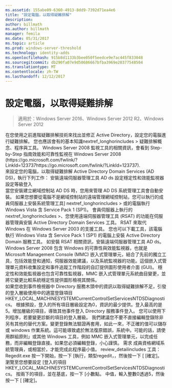 ```yaml
---
ms.assetid: 155abe09-6360-4913-8dd9-7392d71ea4e6
title: "設定電腦，以取得疑難排解"
description: 
author: billmath
ms.author: billmath
manager: femila
ms.date: 05/31/2017
ms.topic: article
ms.prod: windows-server-threshold
ms.technology: identity-adds
ms.openlocfilehash: 915b8d1133b3bee050f5eedce9e7ac445f833048
ms.sourcegitcommit: db290fa07e9d50686667bfba3969e20377548504
ms.translationtype: MT
ms.contentlocale: zh-TW
ms.lasthandoff: 12/12/2017
---
```

# <a name="configuring-a-computer-for-troubleshooting"></a>設定電腦，以取得疑難排解

>適用於：Windows Server 2016、Windows Server 2012 R2、Windows Server 2012


<developerConceptualDocument xmlns="https://ddue.schemas.microsoft.com/authoring/2003/5" xmlns:xlink="https://www.w3.org/1999/xlink" xmlns:xsi="https://www.w3.org/2001/XMLSchema-instance" xsi:schemaLocation="https://ddue.schemas.microsoft.com/authoring/2003/5 http://clixdevr3.blob.core.windows.net/ddueschema/developer.xsd">
  <introduction>
    <para>在您使用之前進階疑難排解技術來找出並修正 Active Directory，設定您的電腦進行疑難排解。 您也應該會有的基本知識<token>nextref_longhorincludes > 疑難排解概念、程序與工具。 </para>
    <para>Windows Server 2008 監視工具的相關資訊，會看到 Step-by-Step 指南效能和可靠性監視在 Windows Server 2008 (<externalLink><linkText>https://go.microsoft.com/fwlink/?LinkId=123737</linkText><linkUri>https://go.microsoft.com/fwlink/?LinkId=123737</linkUri></externalLink>).</para>
  </introduction>
  <section>
    <title>設定工作，以取得疑難排解</title>
    <content>
      <para>來設定您的電腦，以取得疑難排解 Active Directory Domain Services (AD DS)，執行下列工作：</para>
      <para>
        <link xlink:href="#BKMK_2">安裝遠端伺服器管理工具 AD ds</link>
      </para>
      <para>
        <link xlink:href="#BKMK_3">設定穩定性和效能監視器</link>
      </para>
      <para>
        <link xlink:href="#BKMK_4">設定等級登入</link>
      </para>
    </content>
    <sections>
      <section address="BKMK_2">
        <title>安裝適用於 AD DS 遠端伺服器管理工具</title>
        <content>
          <para>當您安裝建立網域控制站 AD DS 時，您用來管理 AD DS 系統管理工具會自動安裝。 如果您想要從電腦不是網域控制站的遠端管理網域控制站，您可以執行的成員伺服器上安裝系統管理工具] <token>nextref_longhorincludes > 或的電腦執行 Windows Vista 含 Service Pack 1 (SP1)。 會員伺服器上執行的<token>nextref_longhorincludes >、您使用遠端伺服器管理工具 (RSAT) 的功能在伺服器管理員安裝 Active Directory Domain Services 工具。 RSAT 來取代 Windows 在 Windows Server 2003 的支援工具。 您也可以下載工具，該電腦執行 Windows Vista 含 Service Pack 1 (SP1) 的電腦上安裝 Active Directory Domain 服務工具。</para>
          <para>如安裝 RSAT 相關資訊，<link xlink:href="610ba7d9-51b5-4e14-9232-0510a9091aba">安裝遠端伺服器管理工具 AD ds</link>。</para>
        </content>
      </section>
      <section address="BKMK_3">
        <title>穩定性與效能監視器設定</title>
        <content>
          <para>Windows Server 2008 包含 Windows 的可靠性與效能監視器，也就是 Microsoft Management Console (MMC) 嵌入式管理單元，結合了先前的獨立工具，包括效能登和通知，伺服器效能建議，以及系統監視器的功能。這個嵌入式管理單元資料收集設定和事件追蹤工作階段的自訂提供圖形使用者介面 (GUI)。</para>
          <para>穩定性和效能監視器也包含可靠性監視器，MMC 嵌入式管理單元系統曲目變更，並將它變更比較系統穩定性提供圖形檢視其關係。</para>
        </content>
      </section>
      <section address="BKMK_4">
        <title>設定等級登入</title>
        <content>
          <para>如果您收到事件檢視器中 Directory 服務木頭中的資訊以取得疑難排解不足，引發的登入層級使用中的適當登錄項目<embeddedLabel>HKEY_LOCAL_MACHINESYSTEMCurrentControlSetServicesNTDSDiagnostics</embeddedLabel>。</para>
          <para>根據預設，登入的所有項目層級設定為<embeddedLabel>0</embeddedLabel>，資訊的最少提供。登入最高的是<embeddedLabel>5</embeddedLabel>。增加層級的項目，導致其他事件登入 Directory 服務事件登入。</para>
          <para>您可以使用下列程序，若要變更診斷的項目的登入層級。</para>
          <alert class="caution">
            <para>我們建議您不要不直接編輯登錄除非另有其他的替代方案。變更登錄無法驗證再套用，如此一來，不正確的值可以儲存或 windows 作業系統。這可能導致處於無法復原錯誤，系統中。可能的話，請使用群組原則」或其他 Windows 工具，例如 MMC 嵌入式管理單元，以完成任務，而非編輯登錄直接。如果您必須編輯登錄，小心謹慎。</para>
          </alert>
          <para>
            <embeddedLabel>需求</embeddedLabel>
          </para>
          <list class="bullet">
            <listItem>
              <para>成員資格<embeddedLabel>網域系統管理員</embeddedLabel>，或相當於，才能完成此程序最小值。 <token>review_detailincludes</para>
            </listItem>
            <listItem>
              <para>工具：Regedit.exe</para>
            </listItem>
          </list>
          <procedure>
            <title>要變更診斷的項目登入層級</title>
            <steps class="ordered">
              <step>
                <content>
                  <para>按一下<ui>開始</ui>，按一下 [<ui>執行</ui>，類型<userInput>regedit</userInput>，，然後按一下 [ <ui>[確定]</ui>。</para>
                </content>
              </step>
              <step>
                <content>
                  <para>瀏覽至您想要設定 [登入的項目<embeddedLabel>HKEY_LOCAL_MACHINESYSTEMCurrentControlSetServicesNTDSDiagnostics</embeddedLabel>。</para>
                </content>
              </step>
              <step>
                <content>
                  <para>按兩下的項目，並在<embeddedLabel>基底</embeddedLabel>，按一下 [<embeddedLabel>小數點</embeddedLabel>。</para>
                </content>
              </step>
              <step>
                <content>
                  <para>中<embeddedLabel>值</embeddedLabel>，輸入整數<embeddedLabel>0</embeddedLabel>透過<embeddedLabel>5</embeddedLabel>，然後按一下 [ <ui>[確定]</ui>。</para>
                </content>
              </step>
            </steps>
          </procedure>
        </content>
      </section>
    </sections>
  </section>
  <relatedTopics />
</developerConceptualDocument>


